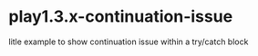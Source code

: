 play1.3.x-continuation-issue
============================

litle example to show continuation issue within a try/catch block 
